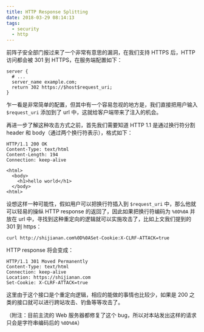 ```yaml
---
title: HTTP Response Splitting 
date: 2018-03-29 08:14:13
tags:
  - security
  - http
---
```


前阵子安全部门报过来了一个非常有意思的漏洞，在我们支持 HTTPS 后，HTTP 访问都会被 301 到 HTTPS，在服务端配置如下：

```nginx
server {
  # ...
  server_name example.com;
  return 302 https://$host$request_uri;
}
```

乍一看是非常简单的配置，但其中有一个容易忽视的地方是，我们直接把用户输入 `$request_uri` 添加到了 url 中，这就给客户端带来了注入的机会。

再进一步了解这种攻击方式之前，首先我们需要知道 HTTP 1.1 是通过换行符分割 header 和 body（通过两个换行符表示），格式如下：

```
HTTP/1.1 200 OK
Content-Type: text/html
Content-Length: 194
Connection: keep-alive

<html>
  <body>
    <h1>hello world</h1>
  </body>
<html>
```

设想这样一种可能性，假如用户可以把换行符插入到 `$request_uri` 中，那么他就可以轻易的操纵 HTTP response 的返回了，因此如果把换行符编码为 `%0D%0A` 并放在 url 中，寻找到这种重定向的逻辑就可以实施攻击了，比如上文我们提到的 301 到 https：

```
curl http://shijianan.com%0D%0ASet-Cookie:X-CLRF-ATTACK=true
```

HTTP response 将会变成：

```
HTTP/1.1 301 Moved Permanently
Content-Type: text/html
Connection: keep-alive
Location: https://shijianan.com
Set-Cookie: X-CLRF-ATTACK=true
```

这里由于这个接口是个重定向逻辑，相应的能做的事情也比较少，如果是 200 之类的接口就可以进行跨站攻击、钓鱼等等攻击了。

（附注：目前主流的 Web 服务器都修复了这个 bug，所以对本站发出这样的请求只会是字符串编码后的 `%0D%0A`）
